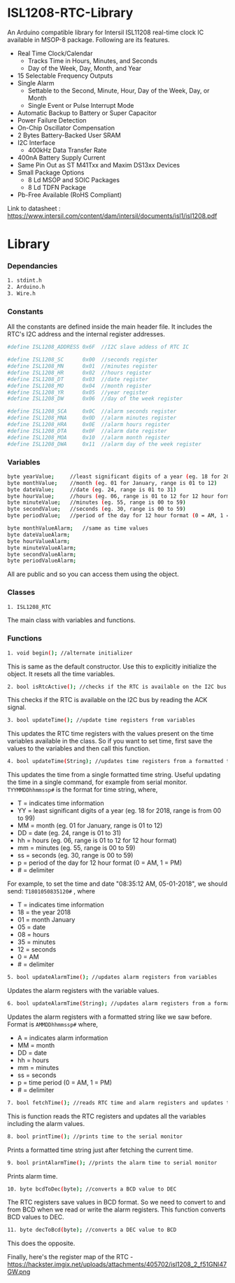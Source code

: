 # ISL1208-RTC-Library
An Arduino compatible library for Intersil ISL11208 real-time clock IC available in MSOP-8 package. Following are its features.
- Real Time Clock/Calendar
  - Tracks Time in Hours, Minutes, and Seconds
  - Day of the Week, Day, Month, and Year
- 15 Selectable Frequency Outputs
- Single Alarm
   - Settable to the Second, Minute, Hour, Day of the Week, Day, or Month
   - Single Event or Pulse Interrupt Mode
- Automatic Backup to Battery or Super Capacitor
- Power Failure Detection
- On-Chip Oscillator Compensation
- 2 Bytes Battery-Backed User SRAM
- I2C Interface
   - 400kHz Data Transfer Rate
- 400nA Battery Supply Current
- Same Pin Out as ST M41Txx and Maxim DS13xx Devices
- Small Package Options
   - 8 Ld MSOP and SOIC Packages
   - 8 Ld TDFN Package
- Pb-Free Available (RoHS Compliant)

Link to datasheet : https://www.intersil.com/content/dam/intersil/documents/isl1/isl1208.pdf

# Library
### Dependancies

```sh
1. stdint.h
2. Arduino.h
3. Wire.h
```

### Constants

All the constants are defined inside the main header file. It includes the RTC's I2C address and the internal register addresses.
```sh
#define ISL1208_ADDRESS 0x6F  //I2C slave addess of RTC IC

#define ISL1208_SC      0x00  //seconds register
#define ISL1208_MN      0x01  //minutes register
#define ISL1208_HR      0x02  //hours register
#define ISL1208_DT      0x03  //date register
#define ISL1208_MO      0x04  //month register
#define ISL1208_YR      0x05  //year register
#define ISL1208_DW      0x06  //day of the week register

#define ISL1208_SCA     0x0C  //alarm seconds register
#define ISL1208_MNA     0x0D  //alarm minutes register
#define ISL1208_HRA     0x0E  //alarm hours register
#define ISL1208_DTA     0x0F  //alarm date register
#define ISL1208_MOA     0x10  //alarm month register
#define ISL1208_DWA     0x11  //alarm day of the week register
```

### Variables
```sh
byte yearValue;     //least significant digits of a year (eg. 18 for 2018, range is from 00 to 99)
byte monthValue;    //month (eg. 01 for January, range is 01 to 12)
byte dateValue;     //date (eg. 24, range is 01 to 31)
byte hourValue;     //hours (eg. 06, range is 01 to 12 for 12 hour format)
byte minuteValue;   //minutes (eg. 55, range is 00 to 59)
byte secondValue;   //seconds (eg. 30, range is 00 to 59)
byte periodValue;   //period of the day for 12 hour format (0 = AM, 1 = PM)

byte monthValueAlarm;   //same as time values
byte dateValueAlarm;
byte hourValueAlarm;
byte minuteValueAlarm;
byte secondValueAlarm;
byte periodValueAlarm;
```

All are public and so you can access them using the object.

### Classes
```sh
1. ISL1208_RTC
```
The main class with variables and functions.

### Functions
```sh
1. void begin(); //alternate initializer
```
This is same as the default constructor. Use this to explicitly initialize the object. It resets all the time variables.

```sh
2. bool isRtcActive(); //checks if the RTC is available on the I2C bus
```
This checks if the RTC is available on the I2C bus by reading the ACK signal.

```sh
3. bool updateTime(); //update time registers from variables
```
This updates the RTC time registers with the values present on the time variables available in the class. So if you want to set time, first save the values to the variables and then call this function.

```sh
4. bool updateTime(String); //updates time registers from a formatted time string
```
This updates the time from a single formatted time string. Useful updating the time in a single command, for example from serial monitor.
``` TYYMMDDhhmmssp# ``` is the format for time string, where,
- T = indicates time information
- YY = least significant digits of a year (eg. 18 for 2018, range is from 00 to 99)
- MM = month (eg. 01 for January, range is 01 to 12)
- DD = date (eg. 24, range is 01 to 31)
- hh = hours (eg. 06, range is 01 to 12 for 12 hour format)
- mm = minutes (eg. 55, range is 00 to 59)
- ss = seconds (eg. 30, range is 00 to 59)
- p = period of the day for 12 hour format (0 = AM, 1 = PM)
- \# = delimiter

For example, to set the time and date "08:35:12 AM, 05-01-2018", we should send: ``` T1801050835120# ``` , where

- T = indicates time information
- 18 = the year 2018
- 01 = month January
- 05 = date
- 08 = hours
- 35 = minutes
- 12 = seconds
- 0 = AM
- \# = delimiter

```sh
5. bool updateAlarmTime(); //updates alarm registers from variables
```
Updates the alarm registers with the variable values.

```sh
6. bool updateAlarmTime(String); //updates alarm registers from a formatted alarm time string
```

Updates the alarm registers with a formatted string like we saw before. Format is ``` AMMDDhhmmssp# ``` where,

- A = indicates alarm information
- MM = month
- DD = date
- hh = hours
- mm = minutes
- ss = seconds
- p = time period (0 = AM, 1 = PM)
- \# = delimiter

```sh
7. bool fetchTime(); //reads RTC time and alarm registers and updates the variables
```

This is function reads the RTC registers and updates all the variables including the alarm values.

```sh
8. bool printTime(); //prints time to the serial monitor
```

Prints a formatted time string just after fetching the current time.

```sh
9. bool printAlarmTime(); //prints the alarm time to serial monitor
```

Prints alarm time.

```sh
10. byte bcdToDec(byte); //converts a BCD value to DEC
```

The RTC registers save values in BCD format. So we need to convert to and from BCD when we read or write the alarm registers. This function converts BCD values to DEC.

```sh
11. byte decToBcd(byte); //converts a DEC value to BCD
```

This does the opposite.

Finally, here's the register map of the RTC - https://hackster.imgix.net/uploads/attachments/405702/isl1208_2_f51GNl47GW.png




